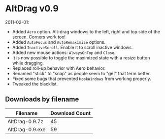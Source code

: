 # AltDrag v0.9

2011-02-01:
- Added `Aero` option. Alt-drag windows to the left, right and top side of the screen. Corners work too!
- Added `AutoFocus` and `AutoRemaximize` options.
- Added `InactiveScroll`. Enable it to scroll inactive windows.
- Added new mouse actions: `AlwaysOnTop` and `Close`.
- It is now possible to toggle the maximized state with a resize button while dragging.
- Replaced roll-up behavior with Aero behavior.
- Renamed "stick" to "snap" as people seem to "get" that term better.
- Fixed some bugs that prevented `HookWindows` from working properly.
- Tweaked the blacklist.

## Downloads by filename

Filename        | Download Count
--------------- | --------------
AltDrag-0.9.7z  |             45
AltDrag-0.9.exe |             59
